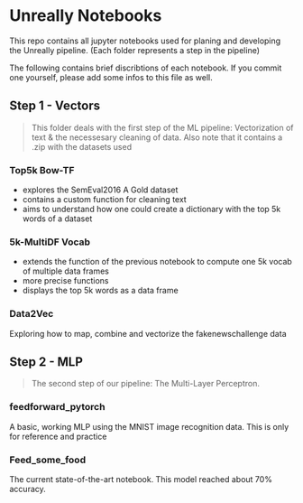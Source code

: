 # Unreally Notebooks

This repo contains all jupyter notebooks used for planing and developing the Unreally pipeline.
(Each folder represents a step in the pipeline)

The following contains brief discribtions of each notebook. If you commit one yourself, please add
some infos to this file as well.

## Step 1 - Vectors
> This folder deals with the first step of the ML pipeline: Vectorization of text & the necessesary cleaning of data.
> Also note that it contains a .zip with the datasets used

### Top5k Bow-TF
- explores the SemEval2016 A Gold dataset
- contains a custom function for cleaning text
- aims to understand how one could create a dictionary with the top 5k words of a dataset


### 5k-MultiDF Vocab
- extends the function of the previous notebook to compute one 5k vocab of multiple data frames
- more precise functions
- displays the top 5k words as a data frame

### Data2Vec
Exploring how to map, combine and vectorize the fakenewschallenge data

## Step 2 - MLP

> The second step of our pipeline: The Multi-Layer Perceptron. 

### feedforward_pytorch
A basic, working MLP using the MNIST image recognition data. This is only for reference and practice

### Feed_some_food
The current state-of-the-art notebook. This model reached about 70% accuracy. 
